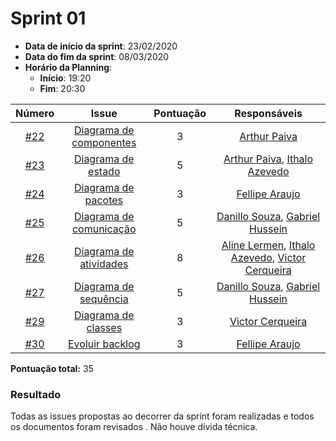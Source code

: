 # Sprint 01

- **Data de início da sprint**: 23/02/2020
- **Data do fim da sprint**: 08/03/2020
- **Horário da Planning**:
  - **Início**: 19:20
  - **Fim**: 20:30




| Número |          Issue          | Pontuação | Responsáveis |
| :----: | :---------------------: | :-------: | :----------: |
|  [#22](https://github.com/UnBArqDsw2020-2/2020.2_G3_ProjetoHigia/issues/22)   | [Diagrama de componentes](../04-diagramasUML/diagramaAtividade.md) |     3      |       [Arthur Paiva](https://github.com/ArthurPaivaT)|
|  [#23](https://github.com/UnBArqDsw2020-2/2020.2_G3_ProjetoHigia/issues/23)   |   [Diagrama de estado](../04-diagramasUML/diagramaEstado.md)    |      5     |      [Arthur Paiva](https://github.com/ArthurPaivaT), [Ithalo Azevedo](https://github.com/ithaloazevedo)        |
|  [#24](https://github.com/UnBArqDsw2020-2/2020.2_G3_ProjetoHigia/issues/24)   |   [Diagrama de pacotes](../04-diagramasUML/diagramaPacote.md)   |     3      |       [Fellipe Araujo](https://github.com/fellipe-araujo)       |
|  [#25](https://github.com/UnBArqDsw2020-2/2020.2_G3_ProjetoHigia/issues/25)   | [Diagrama de comunicação](../04-diagramasUML/diagramaComunicacao.md) |      5     |      [Danillo Souza](https://github.com/DanilloGS), [Gabriel Hussein](https://github.com/GabrielHussein)        |
| [#26](https://github.com/UnBArqDsw2020-2/2020.2_G3_ProjetoHigia/issues/26) | [Diagrama de atividades](../04-diagramasUML/diagramaAtividade.md) | 8 | [Aline Lermen](https://github.com/AlineLermen), [Ithalo Azevedo](https://github.com/ithaloazevedo), [Victor Cerqueira](https://github.com/VictorAmaralC) |
| [#27](https://github.com/UnBArqDsw2020-2/2020.2_G3_ProjetoHigia/issues/27) | [Diagrama de sequência](../04-diagramasUML/diagramaSequencia.md) | 5 | [Danillo Souza](https://github.com/DanilloGS), [Gabriel Hussein](https://github.com/GabrielHussein) |
| [#29](https://github.com/UnBArqDsw2020-2/2020.2_G3_ProjetoHigia/issues/29) | [Diagrama de classes](../04-diagramasUML/diagramaClasse.md) | 3 | [Victor Cerqueira](https://github.com/VictorAmaralC)|
| [#30](https://github.com/UnBArqDsw2020-2/2020.2_G3_ProjetoHigia/issues/30) | [Evoluir backlog](../02-requisitos/modelagem/backlog.md) | 3 | [Fellipe Araujo](https://github.com/fellipe-araujo)|

**Pontuação total:** 35

### Resultado
Todas as issues propostas ao decorrer da sprint foram realizadas e todos os documentos foram revisados . Não houve dívida técnica.
